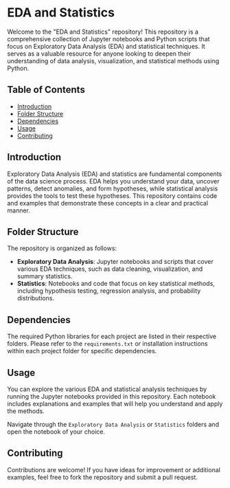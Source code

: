 
# EDA and Statistics

Welcome to the "EDA and Statistics" repository! This repository is a comprehensive collection of Jupyter notebooks and Python scripts that focus on Exploratory Data Analysis (EDA) and statistical techniques. It serves as a valuable resource for anyone looking to deepen their understanding of data analysis, visualization, and statistical methods using Python.

## Table of Contents

- [Introduction](#introduction)
- [Folder Structure](#folder-structure)
- [Dependencies](#dependencies)
- [Usage](#usage)
- [Contributing](#contributing)

## Introduction

Exploratory Data Analysis (EDA) and statistics are fundamental components of the data science process. EDA helps you understand your data, uncover patterns, detect anomalies, and form hypotheses, while statistical analysis provides the tools to test these hypotheses. This repository contains code and examples that demonstrate these concepts in a clear and practical manner.

## Folder Structure

The repository is organized as follows:

- **Exploratory Data Analysis**: Jupyter notebooks and scripts that cover various EDA techniques, such as data cleaning, visualization, and summary statistics.
- **Statistics**: Notebooks and code that focus on key statistical methods, including hypothesis testing, regression analysis, and probability distributions.

## Dependencies

The required Python libraries for each project are listed in their respective folders. Please refer to the `requirements.txt` or installation instructions within each project folder for specific dependencies.

## Usage

You can explore the various EDA and statistical analysis techniques by running the Jupyter notebooks provided in this repository. Each notebook includes explanations and examples that will help you understand and apply the methods.

Navigate through the `Exploratory Data Analysis` or `Statistics` folders and open the notebook of your choice.

## Contributing

Contributions are welcome! If you have ideas for improvement or additional examples, feel free to fork the repository and submit a pull request.
